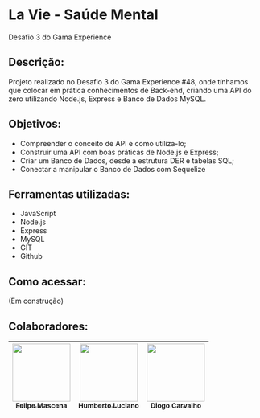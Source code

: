 # La Vie - Saúde Mental
Desafio 3 do Gama Experience

## Descrição:
Projeto realizado no Desafio 3 do Gama Experience #48, onde tínhamos que colocar em prática conhecimentos de Back-end, criando uma API do zero utilizando Node.js, Express e Banco de Dados MySQL.

## Objetivos:
- Compreender o conceito de API e como utiliza-lo;
- Construir uma API com boas práticas de Node.js e Express;
- Criar um Banco de Dados, desde a estrutura DER e tabelas SQL;
- Conectar a manipular o Banco de Dados com Sequelize

## Ferramentas utilizadas:
- JavaScript
- Node.js
- Express
- MySQL
- GIT
- Github

## Como acessar:
(Em construção)

## Colaboradores:
| [<img src="https://avatars.githubusercontent.com/u/119469019?v=4" width=115><br><sub>Felipe Mascena</sub>](https://github.com/FMascena) |  [<img src="https://avatars.githubusercontent.com/u/103616315?v=4" width=115><br><sub>Humberto Luciano</sub>](https://github.com/Humberto08) |  [<img src="-" width=115><br><sub>Diogo Carvalho</sub>](-) |
| :---: | :---: | :---: |
